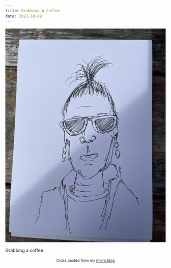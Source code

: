 ```yaml
---
title: Grabbing A Coffee
date: 2022-10-09
---
```

![Grabbing A Coffee](image/9d82fa35ac.jpg)

<p>Grabbing a coffee</p>


<center><small>Cross posted from my <a href='http://micro.blog/joshnicholas'>micro blog</a></small></center>

    
